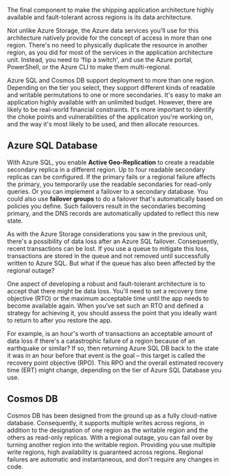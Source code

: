 The final component to make the shipping application architecture highly available and fault-tolerant across regions is its data architecture.

Not unlike Azure Storage, the Azure data services you'll use for this architecture natively provide for the concept of access in more than one region. There's no need to physically duplicate the resource in another region, as you did for most of the services in the application architecture unit. Instead, you need to 'flip a switch', and use the Azure portal, PowerShell, or the Azure CLI to make them multi-regional.

Azure SQL and Cosmos DB support deployment to more than one region. Depending on the tier you select, they support different kinds of readable and writable permutations to one or more secondaries. It's easy to make an application highly available with an unlimited budget. However, there are likely to be real-world financial constraints. It's more important to identify the choke points and vulnerabilities of the application you're working on, and the way it's most likely to be used, and then allocate resources.

## Azure SQL Database

With Azure SQL, you enable **Active Geo-Replication** to create a readable secondary replica in a different region. Up to four readable secondary replicas can be configured. If the primary fails or a regional failure affects the primary, you temporarily use the readable secondaries for read-only queries. Or you can implement a failover to a secondary database. You could also use **failover groups** to do a failover that's automatically based on policies you define. Such failovers result in the secondaries becoming primary, and the DNS records are automatically updated to reflect this new state.

<!-- TODO: DIAGRAM based on the first graphic here https://docs.microsoft.com/en-us/azure/sql-database/sql-database-active-geo-replication. It would be great if primary and secondary region can be labeled as the two Europe regions to reflect the tutorial.-->

As with the Azure Storage considerations you saw in the previous unit, there's a possibility of data loss after an Azure SQL failover. Consequently, recent transactions can be lost. If you use a queue to mitigate this loss, transactions are stored in the queue and not removed until successfully written to Azure SQL. But what if the queue has also been affected by the regional outage? 

One aspect of developing a robust and fault-tolerant architecture is to accept that there might be data loss. You'll need to set a recovery time objective (RTO) or the maximum acceptable time until the app needs to become available again. When you've set such an RTO and defined a strategy for achieving it, you should assess the point that you ideally want to return to after you restore the app. 

For example, is an hour's worth of transactions an acceptable amount of data loss if there's a catastrophic failure of a region because of an earthquake or similar? If so, then returning Azure SQL DB back to the state it was in an hour before that event is the goal – this target is called the recovery point objective (RPO). This RPO and the overall estimated recovery time (ERT) might change, depending on the tier of Azure SQL Database you use.

## Cosmos DB

Cosmos DB has been designed from the ground up as a fully cloud-native database. Consequently, it supports multiple writes across regions, in addition to the designation of one region as the writable region and the others as read-only replicas. With a regional outage, you can fail over by turning another region into the writable region. Providing you use multiple write regions, high availability is guaranteed across regions. Regional failures are automatic and instantaneous, and don't require any changes in code.